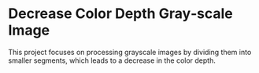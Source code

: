 # Decrease Color Depth Gray‑scale Image 
 This project focuses on processing grayscale images by dividing them into smaller segments, which leads to a decrease in the color depth.
